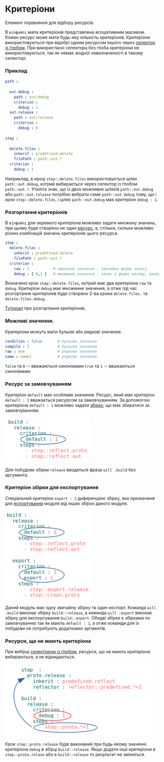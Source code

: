 # Критеріони

Елемент порівняння для відбору ресурсів.

В `вілфайлі` мапа критеріонів представлена асоціативним масивом. Кожен ресурс може мати будь-яку кількість критеріонів. Критеріони використовуються при відобрі одним ресурсом іншого через [селектор із ґлобом](Selector.md#Селектор-з-ґлобом). При використанні селектора без ґлоба критеріони не використовуються, так як немає жодної невизначеності в такому селекторі.  

### Приклад

```yml
path :

  out.debug :
    path : out/debug
    criterion :
      debug : 1
  out.release :
    path : out/release
    criterion :
      debug : 0

step :

  delete.files :
    inherit : predefined.delete
    filePath : path::out.*
  criterion :
    debug : 1
```

Наприклад, в кроці `step::delete.files` використовується шлях `path::out.debug`, котрий вибирається через селектор із ґлобом `path::out.*`. Утиліта знає, що із двох можливих шляхів `path::out.debug` або `path::out.release` потрібно вибрати саме `path::out.debug` тому, що і крок `step::delete.files`, і шлях `path::out.debug` має критеріон `debug : 1`.

### Розгортання критеріонів

В `вілфайлі` для окремого критеріона можливо задати множину значень, при цьому буде створено не один [ресурс](Structure.md#Ресурси), а, стільки, скільки можливо різних комбінацій значень критеріонів цього ресурса.

```yaml
step :
  delete.files :
    inherit : predefined.delete
    filePath : path::out.*
  criterion :
    raw : 1           # одиничне значення - звичайна форма запису
    debug : [ 0,1 ]   # множинне значення - запис в формі масиву, використовується при розгортанні критеріонів
```

Визначено крок `step::delete.files`, котрий має два критеріона `raw` та `debug`. Критеріон `debug` має множинне значення, а отже під час розгортання критеріонів буде створено 2-ва кроки `delete.files.` та `delete.files.debug`.

[Туторіал](../tutorial/WillFileMinimization.md) про розгортання критеріонів.

### Можливі значення.

Критеріони можуть мати бульові або рядкові значення.

```yaml
condition : false       # бульове значення
compile : 1             # бульове значення
raw : one               # рядкове значення
name : name1            # рядкове значення
```

`false` та `0` -- вважаються синонімами
`true` та `1` -- вважаються синонімами

### Ресурс за замовчуванням

Критеріон `default` має особливе значення. Ресурс, який має критеріон `default : 1` вважається ресурсом за замовчуванням. За допомогою критеріона `default : 1` можливо задати [збірку](ResourceBuild.md#Ресурс-збірка), що має збиратися за замовчуванням.

![criterion.default.png](../../images/criterion.default.png)

Для побудови збірки `release` вводиться фраза `will .build` без аргумента.

### Критеріон збірки для експортування

Спеціальний критеріон `export : 1` диференціює збірку, яка призначеня для [еспортування](ResourceBuild.md#Ресурс-експорт) модуля від інших збірок даного модуля.

![criterion.export.png](../../images/criterion.export.png)

Даний модуль має одну звичайну збірку та один експорт. Команда `will .build` виконає збірку `build::release`, а команда `will .export` виконає збірку для експортування `build::export`. Обидві збірки є збірками по замовчуванню так як мають `default : 1`, а отже команди для їх побудови не потребують додаткових аргментів.

### Ресурси, що не мають критеріона

При вибірці [селектором із ґлобом](Selector.md#Селектор-з-ґлобом), ресурси, що не мають критеріона вибираються, а не відкидаються.

![resource.without.criterion.png](../../images/resource.without.criterion.png)

Крок `step::proto.release` буде виконаний при будь-якому значенні критеріона `debug` в збірці `build::release`. Якщо додати інші критеріони в `step::proto.relase` або в `build::release` то результат не зміниться.
